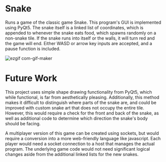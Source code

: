 # Snake
Runs a game of the classic game Snake. This program's GUI is implemented using PyQt5. The snake itself is a linked list of coordinates, which is appended to whenever the snake eats food, which spawns randomly on a non-snake tile. If the snake runs into itself or the walls, it will turn red and the game will end. Either WASD or arrow key inputs are accepted, and a pause function is included.

![ezgif com-gif-maker](https://user-images.githubusercontent.com/56368354/197170629-005da19c-199f-48f0-8129-36e262966723.gif)

# Future Work
This project uses simple shape drawing functionality from PyQt5, which while functional, is far from aesthetically pleasing. Additionally, this method makes it difficult to distinguish where parts of the snake are, and could be improved with custom snake art that does not occupy the entire tile. However, this would require a check for the front and back of the snake, as well as additional code to determine which direction the snake's body should be facing.

A multiplayer version of this game can be created using sockets, but would require a conversion into a more web-friendly language like javascript. Each player would need a socket connection to a host that manages the actual program. The underlying game code would not need significant logical changes aside from the additional linked lists for the new snakes.

